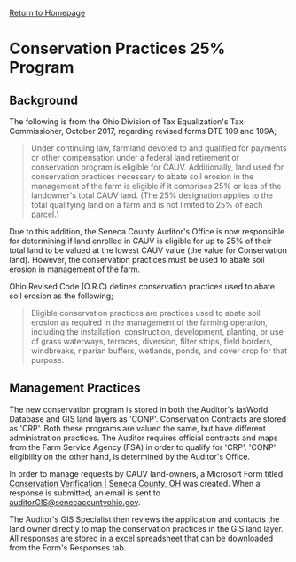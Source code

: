 [Return to Homepage](../)
# Conservation Practices 25% Program

## Background
The following is from the Ohio Division of Tax Equalization's Tax Commissioner,
October 2017, regarding revised forms DTE 109 and 109A;

>Under continuing law, farmland devoted to and qualified for payments or other
>compensation under a federal land retirement or conservation program is
>eligible for CAUV. Additionally, land used for conservation practices necessary
>to abate soil erosion in the management of the farm is eligible if it comprises
>25% or less of the landowner's total CAUV land. (The 25% designation applies to
>the total qualifying land on a farm and is not limited to 25% of each parcel.)

Due to this addition, the Seneca County Auditor's Office is now responsible for
determining if land enrolled in CAUV is eligible for up to 25% of their total
land to be valued at the lowest CAUV value (the value for Conservation land).
However, the conservation practices must be used to abate soil erosion in
management of the farm.

Ohio Revised Code (O.R.C) defines conservation practices used to abate soil
erosion as the following;

>Eligible conservation practices are practices used to abate soil erosion as
>required in the management of the farming operation, including the
>installation, construction, development, planting, or use of grass waterways,
>terraces, diversion, filter strips, field borders, windbreaks, riparian
>buffers, wetlands, ponds, and cover crop for that purpose.

## Management Practices
The new conservation program is stored in both the Auditor's IasWorld Database
and GIS land layers as 'CONP'. Conservation Contracts are stored as 'CRP'. Both
these programs are valued the same, but have different administration practices.
The Auditor requires official contracts and maps from the Farm Service Agency
(FSA) in order to qualify for 'CRP'. 'CONP' eligibility on the other hand, is
determined by the Auditor's Office.

In order to manage requests by CAUV land-owners, a Microsoft Form titled
[Conservation Verification | Seneca County,
OH](https://forms.office.com/Pages/ResponsePage.aspx?id=-wJQiZEmDkezp9asLj4WXog_DgwuLZhBtQ65PEc7krlUQTBWMllEQUkySEtSQUE5MVpWMENIQVQwNy4u)
was created. When a response is submitted, an email is sent to
auditorGIS@senecacountyohio.gov.

The Auditor's GIS Specialist then reviews the application and contacts the land
owner directly to map the conservation practices in the GIS land layer. All
responses are stored in a excel spreadsheet that can be downloaded from the
Form's Responses tab.
